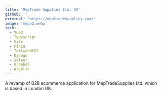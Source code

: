 ```yaml
---
title: 'MepTrade Supplies Ltd. V2'
github: ''
external: 'https://meptradesupplies.com/'
image: 'mepv2.webp'
tech:
  - Vue3
  - Typescript
  - Vite
  - Pinia
  - TailwindCSS
  - Django
  - Saleor
  - Graphql
  - Algolia
---
```


A revamp of B2B ecommerce application for MepTradeSupplies Ltd. which is based in London UK.